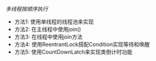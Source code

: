 *多线程按顺序执行*

- 方法1: 使用单线程的线程池来实现
- 方法2: 在主线程中使用join()
- 方法3: 在线程中使用join方法
- 方法4: 使用ReentrantLock搭配Condition实现等待和唤醒
- 方法5: 使用CountDownLatch来实现类倒计时功能
